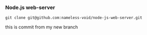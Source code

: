 ### Node.js web-server

```
git clone git@github.com:nameless-void/node-js-web-server.git
```

this is commit from my new branch
